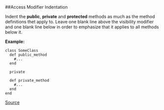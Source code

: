 ##Access Modifier Indentation

Indent the **public**, **private** and **protected** methods as much as the method definitions thet apply
to. Leave one blank line above the visibility modifier and one blank line below in order to emphasize that it applies to all methods
below it.

**Example:**

```
class SomeClass
  def public_method
    #...
  end

  private

  def private_method
    #...
  end
end
```

[Source](http://www.rubydoc.info/gems/rubocop/RuboCop/Cop/Style/AccessModifierIndentation)
